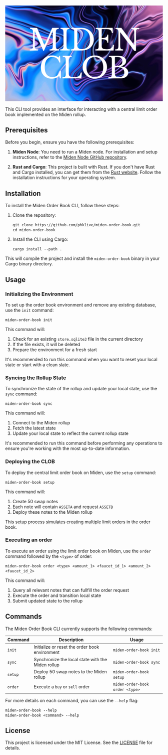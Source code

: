 ![Miden CLOB logo](assets/logo.jpeg)

This CLI tool provides an interface for interacting with a central limit order book implemented on the Miden rollup.

## Prerequisites

Before you begin, ensure you have the following prerequisites:

1. **Miden Node**: You need to run a Miden node. For installation and setup instructions, refer to the [Miden Node GitHub repository](https://github.com/0xPolygonMiden/miden-node).

2. **Rust and Cargo**: This project is built with Rust. If you don't have Rust and Cargo installed, you can get them from the [Rust website](https://www.rust-lang.org/tools/install). Follow the installation instructions for your operating system.

## Installation

To install the Miden Order Book CLI, follow these steps:

1. Clone the repository:
   ```
   git clone https://github.com/phklive/miden-order-book.git
   cd miden-order-book
   ```

2. Install the CLI using Cargo:
   ```
   cargo install --path .
   ```

This will compile the project and install the `miden-order-book` binary in your Cargo binary directory.

## Usage

### Initializing the Environment

To set up the order book environment and remove any existing database, use the `init` command:

```
miden-order-book init
```

This command will:
1. Check for an existing `store.sqlite3` file in the current directory
2. If the file exists, it will be deleted
3. Prepare the environment for a fresh start

It's recommended to run this command when you want to reset your local state or start with a clean slate.

### Syncing the Rollup State

To synchronize the state of the rollup and update your local state, use the `sync` command:

```
miden-order-book sync
```

This command will:
1. Connect to the Miden rollup
2. Fetch the latest state
3. Update your local state to reflect the current rollup state

It's recommended to run this command before performing any operations to ensure you're working with the most up-to-date information.

### Deploying the CLOB

To deploy the central limit order book on Miden, use the `setup` command:

```
miden-order-book setup
```

This command will:
1. Create 50 swap notes
2. Each note will contain `ASSETA` and request `ASSETB`
3. Deploy these notes to the Miden rollup

This setup process simulates creating multiple limit orders in the order book.

### Executing an order

To execute an order using the limit order book on Miden, use the `order` command followed by the `<type>` of order:

```
miden-order-book order <type> <amount_1> <faucet_id_1> <amount_2> <faucet_id_2>
```

This command will:
1. Query all relevant notes that can fullfill the order request
2. Execute the order and transition local state
3. Submit updated state to the rollup

## Commands

The Miden Order Book CLI currently supports the following commands:

| Command | Description | Usage |
|---------|-------------|-------|
| `init`  | Initialize or reset the order book environment | `miden-order-book init` |
| `sync`  | Synchronize the local state with the Miden rollup | `miden-order-book sync` |
| `setup` | Deploy 50 swap notes to the Miden rollup | `miden-order-book setup` |
| `order` | Execute a `buy` or `sell` order | `miden-order-book order <type>` |

For more details on each command, you can use the `--help` flag:

```
miden-order-book --help
miden-order-book <command> --help
```

## License

This project is licensed under the MIT License. See the [LICENSE](LICENSE) file for details.
